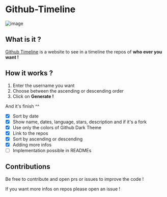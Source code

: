 # Github-Timeline
![image](https://user-images.githubusercontent.com/55351251/187021084-bf05464a-c109-46c1-aa27-b8f801cdbf84.png)

## What is it ?

[Github Timeline](https://semanteo.is-a.dev/Github-Timeline/) is a website to see in a timeline the repos of **who ever you want !**

## How it works ?

1. Enter the username you want
2. Choose between the ascending or descending order
3. Click on **Generate !**

And it's finish ^^ 


- [x] Sort by date
- [x] Show name, dates, language, stars, description and if it's a fork
- [x] Use only the colors of Github Dark Theme
- [x] Link to the repos
- [x] Sort by ascending or descending
- [x] Adding more infos
- [ ] Implementation possible in READMEs

## Contributions

Be free to contribute and open prs or issues to improve the code !

If you want more infos on repos please open an issue !
